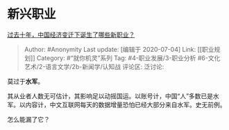 # 新兴职业
[过去十年，中国经济变迁下诞生了哪些新职业？](https://www.zhihu.com/question/299637816/answer/521576857)

> Author: #Anonymity
> Last update: [编辑于 2020-07-04]
> Link: [[职业规划]]
> Category: #“就你机灵”系列
> Tag: #4-职业发展/3-职业分析 #6-文化艺术/2-语言文学/2b-新闻学/认知战 
> 评论区:
> 泛讨论:

莫过于**水军**。

其从业者人数无可估计，其影响足以动摇国运。以账号计，中国“人”多数已是水军。以内容计，中文互联网每天的数据增量恐怕已经大部分来自水军。史无前例。

怎么能漏了它？
